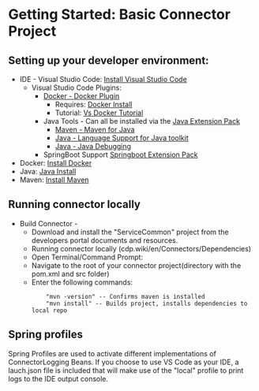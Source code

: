 # Getting Started: Basic Connector Project

## Setting up your developer environment: 
- IDE - Visual Studio Code: [Install Visual Studio Code](https://code.visualstudio.com)
    - Visual Studio Code Plugins: 
        - [Docker - Docker Plugin](https://marketplace.visualstudio.com/items?itemName=PeterJausovec.vscode-docker)
            - Requires: [Docker Install](https://docs.docker.com/install/)
            - Tutorial: [Vs Docker Tutorial](https://code.visualstudio.com/docs/java/java-container)
        - Java Tools - Can all be installed via the [Java Extension Pack](https://marketplace.visualstudio.com/items?itemName=vscjava.vscode-java-pack)
          - [Maven - Maven for Java](https://marketplace.visualstudio.com/items?itemName=vscjava.vscode-maven)
          - [Java - Language Support for Java toolkit](https://marketplace.visualstudio.com/items?itemName=redhat.java)
          - [Java - Java Debugging](https://marketplace.visualstudio.com/items?itemName=vscjava.vscode-java-debug)
        - SpringBoot Support [Springboot Extension Pack](https://marketplace.visualstudio.com/items?itemName=Pivotal.vscode-boot-dev-pack)
- Docker: [Install Docker](https://docs.docker.com/install/)
- Java: [Java Install](https://www.java.com/en/download/help/download_options.xml)
- Maven: [Install Maven](https://maven.apache.org/download.cgi)


## Running connector locally
- Build Connector - 
  - Download and install the "ServiceCommon" project from the developers portal documents and resources.
   - Running connector locally (cdp.wiki/en/Connectors/Dependencies)
  - Open Terminal/Command Prompt: 
  - Navigate to the root of your connector project(directory with the pom.xml and src folder)
  - Enter the following commands: 
    ``` 
        "mvn -version" -- Confirms maven is installed 
        "mvn install" -- Builds project, installs dependencies to local repo

    ```

## Spring profiles
Spring Profiles are used to activate different implementations of ConnectorLogging Beans. If you choose to use VS Code as your IDE, a lauch.json file is included that will make use of the "local" profile to print logs to the IDE output console.
